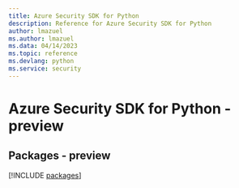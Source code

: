 ```yaml
---
title: Azure Security SDK for Python
description: Reference for Azure Security SDK for Python
author: lmazuel
ms.author: lmazuel
ms.data: 04/14/2023
ms.topic: reference
ms.devlang: python
ms.service: security
---
```

# Azure Security SDK for Python - preview
## Packages - preview
[!INCLUDE [packages](security-index.md)]